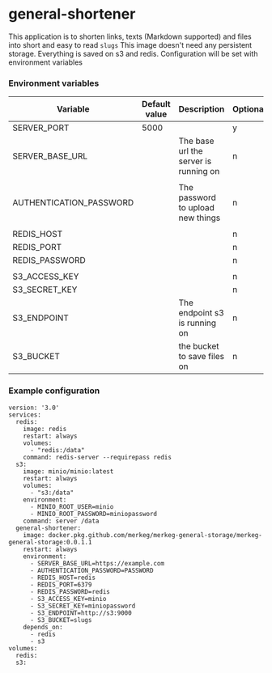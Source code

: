 # general-shortener

This application is to shorten links, texts (Markdown supported) and files into short and easy to read `slugs`
This image doesn't need any persistent storage. Everything is saved on s3 and redis. Configuration will be set with environment variables

### Environment variables

| Variable                | Default value | Description                           | Optional |
| ----------------------- | ------------- | ------------------------------------- | -------- |
| SERVER_PORT             | 5000          |                                       | y        |
| SERVER_BASE_URL         |               | The base url the server is running on | n        |
|                         |               |                                       |          |
| AUTHENTICATION_PASSWORD |               | The password to upload new things     | n        |
|                         |               |                                       |          |
| REDIS_HOST              |               |                                       | n        |
| REDIS_PORT              |               |                                       | n        |
| REDIS_PASSWORD          |               |                                       | n        |
|                         |               |                                       |          |
| S3_ACCESS_KEY           |               |                                       | n        |
| S3_SECRET_KEY           |               |                                       | n        |
| S3_ENDPOINT             |               | The endpoint s3 is running on         | n        |
| S3_BUCKET               |               | the bucket to save files on           | n        |

### Example configuration

```
version: '3.0'
services:
  redis:
    image: redis
    restart: always
    volumes:
      - "redis:/data"
    command: redis-server --requirepass redis
  s3:
    image: minio/minio:latest
    restart: always
    volumes:
      - "s3:/data"
    environment:
      - MINIO_ROOT_USER=minio
      - MINIO_ROOT_PASSWORD=miniopassword
    command: server /data
  general-shortener:
    image: docker.pkg.github.com/merkeg/merkeg-general-storage/merkeg-general-storage:0.0.1.1
    restart: always
    environment:
      - SERVER_BASE_URL=https://example.com
      - AUTHENTICATION_PASSWORD=PASSWORD
      - REDIS_HOST=redis
      - REDIS_PORT=6379
      - REDIS_PASSWORD=redis
      - S3_ACCESS_KEY=minio
      - S3_SECRET_KEY=miniopassword
      - S3_ENDPOINT=http://s3:9000
      - S3_BUCKET=slugs
    depends_on:
      - redis
      - s3
volumes:
  redis:
  s3:
```
